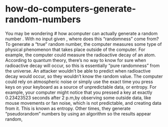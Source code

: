 # how-do-computers-generate-random-numbers

You may be wondering # how acomputer can actually generate a random number . With no input given , where does this “randomness” come from?
To generate a “true” random number, the computer measures some type of physical phenomenon that takes place outside of the computer. For example, the computer could measure the
radioactive decay of an atom. According to quantum theory, there’s no way to know for sure when radioactive decay will occur, so this is essentially “pure randomness” from the
universe. An attacker wouldn’t be able to predict when radioactive decay would occur, so they wouldn’t know the random value.
The computer could rely on atmospheric noise or simply use the exact time you press keys on your keyboard as a source of unpredictable data, or entropy. For example, your computer
might notice that you pressed a key at exactly 0.23423523 seconds after 2 p.m,by observing some outside data, like mouse movements or fan noise, which is not predictable, and
creating data from it. This is known as entropy.
Other times, they generate “pseudorandom” numbers by using an algorithm so the results appear random,
